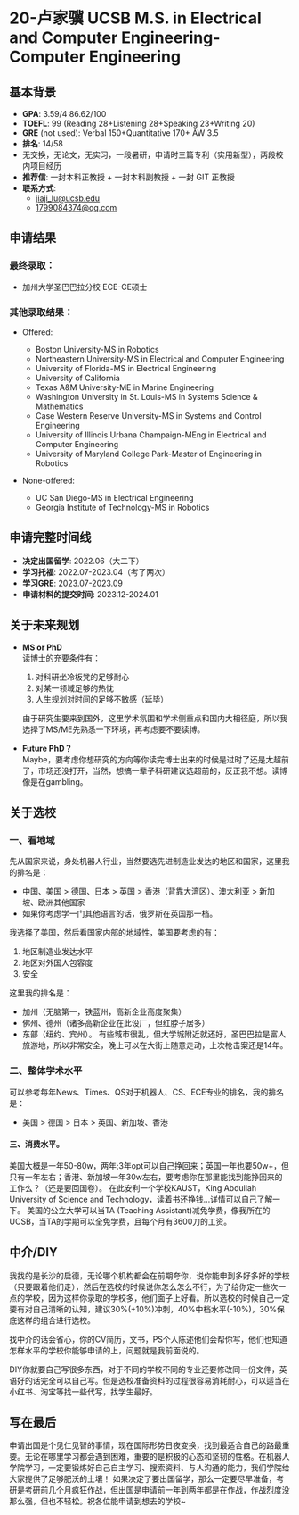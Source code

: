 # 20-卢家骥 UCSB M.S. in Electrical and Computer Engineering-Computer Engineering

## 基本背景

- **GPA**: 3.59/4    86.62/100
- **TOEFL**: 99 (Reading 28+Listening 28+Speaking 23+Writing 20)
- **GRE** (not used): Verbal 150+Quantitative 170+ AW 3.5
- **排名**: 14/58
- 无交换，无论文，无实习，一段暑研，申请时三篇专利（实用新型），两段校内项目经历
- **推荐信**: 一封本科正教授 + 一封本科副教授 + 一封 GIT 正教授
- **联系方式**:
  - jiaji_lu@ucsb.edu
  - 1799084374@qq.com

## 申请结果

### 最终录取：
- 加州大学圣巴巴拉分校 ECE-CE硕士

### 其他录取结果：
- Offered:
  - Boston University-MS in Robotics
  - Northeastern University-MS in Electrical and Computer Engineering
  - University of Florida-MS in Electrical Engineering
  - University of California
  - Texas A&M University-ME in Marine Engineering
  - Washington University in St. Louis-MS in Systems Science & Mathematics
  - Case Western Reserve University-MS in Systems and Control Engineering
  - University of Illinois Urbana Champaign-MEng in Electrical and Computer Engineering
  - University of Maryland College Park-Master of Engineering in Robotics

- None-offered:
  - UC San Diego-MS in Electrical Engineering
  - Georgia Institute of Technology-MS in Robotics

## 申请完整时间线

- **决定出国留学**: 2022.06（大二下）
- **学习托福**: 2022.07-2023.04（考了两次）
- **学习GRE**: 2023.07-2023.09
- **申请材料的提交时间**: 2023.12-2024.01

## 关于未来规划

- **MS or PhD**  
  读博士的充要条件有：  
  1. 对科研坐冷板凳的足够耐心  
  2. 对某一领域足够的热忱  
  3. 人生规划对时间的足够不敏感（延毕）

  由于研究生要来到国外，这里学术氛围和学术侧重点和国内大相径庭，所以我选择了MS/ME先熟悉一下环境，再考虑要不要读博。

- **Future PhD？**  
  Maybe，要考虑你想研究的方向等你读完博士出来的时候是过时了还是太超前了，市场还没打开，当然，想搞一辈子科研建议选超前的，反正我不想。读博像是在gambling。

## 关于选校

### 一、看地域
先从国家来说，身处机器人行业，当然要选先进制造业发达的地区和国家，这里我的排名是：
- 中国、美国 > 德国、日本 > 英国 > 香港（背靠大湾区）、澳大利亚 > 新加坡、欧洲其他国家
- 如果你考虑学一门其他语言的话，俄罗斯在英国那一档。

我选择了美国，然后看国家内部的地域性，美国要考虑的有：
1. 地区制造业发达水平
2. 地区对外国人包容度
3. 安全

这里我的排名是：
- 加州（无脑第一，铁蓝州，高新企业高度聚集）
- 佛州、德州（诸多高新企业在此设厂，但红脖子居多）
- 东部（纽约、宾州）。
有些城市很乱，但大学城附近就还好，圣巴巴拉是富人旅游地，所以非常安全，晚上可以在大街上随意走动，上次枪击案还是14年。

### 二、整体学术水平
可以参考每年News、Times、QS对于机器人、CS、ECE专业的排名，我的排名是：
- 美国 > 德国 > 日本 > 英国、新加坡、香港

#### 三、消费水平。
美国大概是一年50-80w，两年;3年opt可以自己挣回来；英国一年也要50w+，但只有一年左右；香港、新加坡一年30w左右，要考虑你在那里能找到能挣回来的工作么？（还是要回国卷）。
在此安利一个学校KAUST，King Abdullah University of Science and Technology，读着书还挣钱...详情可以自己了解一下。
美国的公立大学可以当TA (Teaching Assistant)减免学费，像我所在的UCSB，当TA的学期可以全免学费，且每个月有3600刀的工资。

## 中介/DIY

我找的是长沙的启德，无论哪个机构都会在前期夸你，说你能申到多好多好的学校（只要跟着他们走），然后在选校的时候说你怎么怎么不行，为了给你定一些次一点的学校，因为这样你录取的学校多，他们面子上好看。所以选校的时候自己一定要有对自己清晰的认知，建议30%(+10%)冲刺，40%中档水平(-10%)，30%保底这样的组合进行选校。

找中介的话会省心，你的CV简历，文书，PS个人陈述他们会帮你写，他们也知道怎样水平的学校你能够申请的上，问题就是我前面说的。

DIY你就要自己写很多东西，对于不同的学校不同的专业还要修改同一份文件，英语好的话完全可以自己写。但是选校准备资料的过程很容易消耗耐心，可以适当在小红书、淘宝等找一些代写，找学生最好。

## 写在最后

申请出国是个见仁见智的事情，现在国际形势日夜变换，找到最适合自己的路最重要。无论在哪里学习都会遇到困难，重要的是积极的心态和坚韧的性格。在机器人学院学习，一定要锻炼好自己自主学习、搜索资料、与人沟通的能力，我们学院给大家提供了足够肥沃的土壤！
如果决定了要出国留学，那么一定要尽早准备，考研是考研前几个月疯狂作战，但出国是申请前一年到两年都是在作战，作战烈度没那么强，但也不轻松。祝各位能申请到想去的学校~
